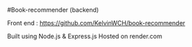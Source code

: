 #Book-recommender (backend)

Front end : https://github.com/KelvinWCH/book-recommender

Built using Node.js & Express.js
Hosted on render.com
